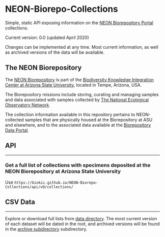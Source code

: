 # NEON-Biorepo-Collections

Simple, static API exposing information on the [NEON Biorepository Portal](https://biorepo.neonscience.org/) collections.

Current version: 0.0 (updated April 2020)

Changes can be implemented at any time. Most current information, as well as archived versions of the data will be available.

## The NEON Biorepository

The [NEON Biorepository](https://biorepo.neonscience.org/) is part of the [Biodiversity Knowledge Integration Center at Arizona State University](https://biokic.asu.edu/), located in Tempe, Arizona, USA.

The Biorepository missions include storing, curating and managing samples and data associated with samples collected by [The National Ecological Observatory Network](https://www.neonscience.org/).

The collection information available in this repository pertains to NEON-collected samples that are physically housed at the Biorepository at ASU and elsewhere, and to the associated data available at the [Biorepository Data Portal](https://biorepo.neonscience.org/).

## API
---------

### Get a full list of collections with specimens deposited at the NEON Biorepository at Arizona State University

Use `https://biokic.github.io/NEON-Biorepo-Collections/api/v0/collections/`

## CSV Data
-----------

Explore or download full lists from [data directory](./data). The most current version of each dataset will be dated in the root, and archived versions will be found in the [archive subdirectory](./data/archive/) subdirectory.

